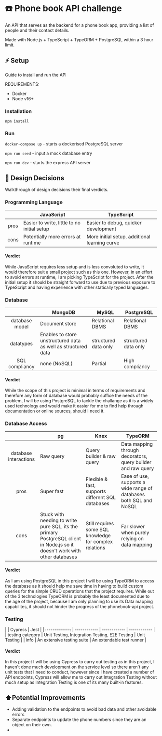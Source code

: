 # ☎️ Phone book API challenge

An API that serves as the backend for a phone book app, providing a list of people and their contact details.

Made with Node.js + TypeScript + TypeORM + PostgreSQL within a 3 hour limit.

## ⚡️ Setup

Guide to install and run the API

REQUIREMENTS:
- Docker
- Node v16+

### Installation

`npm install`

### Run

`docker-compose up` - starts a dockerised PostgreSQL server

`npm run seed` - input a mock database entry

`npm run dev` - starts the express API server

## 🧠 Design Decisions

Walkthrough of design decisions their final verdicts.

### Programming Language

|   | JavaScript  | TypeScript  |
| :------------: | ------------ | ------------ |
| pros      |  Easier to write, little to no initial setup  | Easier to debug, quicker development  |
|  cons |   Potentially more errors at runtime   |  More initial setup, additional learning curve |

#### Verdict

While JavaScript requires less setup and is less convoluted to write, it would therefore suit a small project such as this one. However, in an effort to avoid errors at runtime, I am picking TypeScript for the project. After the initial setup it should be straight forward to use due to previous exposure to TypeScript and having experience with other statically typed languages.

### Database

|   | MongoDB  | MySQL  | PostgreSQL  |
| :------------: | ------------ | ------------ | ------------ |
|  database model | Document store  | Relational DBMS  |  Relational DBMS |
|  datatypes |  Enables to store unstructured data as well as structured data | structured data only  | structured data only |
|  SQL compliancy |  none (NoSQL) | Partial  | High compliancy |

#### Verdict 

While the scope of this project is minimal in terms of requirements and therefore any form of database would probably suffice the needs of the problem, I will be using PostgreSQL to tackle the challange as it is a widely used technology and would make it easier for me to find help through documentation or online sources, should I need it.
 
### Database Access

|   | pg  | Knex  | TypeORM  |
| :------------: | ------------ | ------------ | ------------ |
|  database interactions | Raw query  | Query builder & raw query | Data mapping through decorators, query builder and raw query |
|  pros | Super fast  | Flexible & fast, supports different SQL databases | Ease of use, supports a wide range of databases both SQL and NoSQL |
|  cons | Stuck with needing to write pure SQL, its the primary PostgreSQL client in Node.js so it doesn't work with other databases | Still requires some SQL knowledge for complex relations | Far slower when purely relying on data mapping  |

#### Verdict

As I am using PostgreSQL in this project I will be using TypeORM to access the database as it should help me save time in having to build custom queries for the simple CRUD operations that the project requires. While out of the 3 technologies TypeORM is probably the least documented due to the age of the project, because I am only planning to use its Data mapping capabilites, it should not hinder the progress of the phonebook-api project.

### Testing

|   | Cypress  | Jest |
| :------------: | ------------ | ------------ | ------------ |
|  testing category | Unit Testing, Integration Testing, E2E Testing  | Unit Testing |
|  info | An extensive testing suite  | An extendable test runner |

#### Verdict

In this project I will be using Cypress to carry out testing as in this project, I haven't done much development on the service level so there aren't any unit tests that I need to conduct, however since I have created a number of API endpoints, Cypress will allow me to carry out Integration Testing without much setup as Integration Testing is one of its many built-in features.

## ⬆️Potential Improvements
- Adding validation to the endpoints to avoid bad data and other avoidable errors.
- Separate endpoints to update the phone numbers since they are an object on their own.
- 
